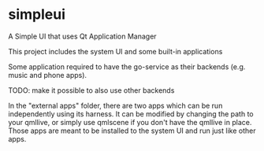 # simpleui
A Simple UI that uses Qt Application Manager

This project includes the system UI and some built-in applications

Some application required to have the go-service as their backends (e.g. music and phone apps).

TODO:
make it possible to also use other backends

In the "external apps" folder, there are two apps which can be run independently using its harness. It can be modified by changing the path to your qmllive, or simply use qmlscene if you don't have the qmllive in place.
Those apps are meant to be installed to the system UI and run just like other apps.

